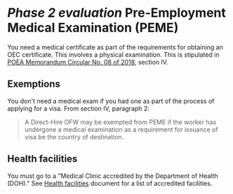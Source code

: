 # _Phase 2 evaluation_ Pre-Employment Medical Examination (PEME)

You need a medical certificate as part of the requirements for obtaining an OEC certificate. This involves a physical examination. This is stipulated in [POEA Memorandum Circular No. 08 of 2018](./memorandum_circular_08.md), section IV.

## Exemptions

You don't need a medical exam if you had one as part of the process of applying for a visa. From section IV, paragraph 2:

> A Direct-Hire OFW may be exempted from PEME if the worker has undergone a medical examination as a requirement for issuance of visa be the country of destination.

## Health facilities

You must go to a "Medical Clinic accredited by the Department of Health (DOH)." See [Health facilities](./health_facilities.md) document for a list of accredited facilities.
